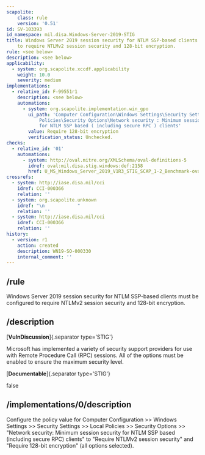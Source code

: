 ```yaml
---
scapolite:
    class: rule
    version: '0.51'
id: SV-103393
id_namespace: mil.disa.Windows-Server-2019-STIG
title: Windows Server 2019 session security for NTLM SSP-based clients must be configured
    to require NTLMv2 session security and 128-bit encryption.
rule: <see below>
description: <see below>
applicability:
  - system: org.scapolite.xccdf.applicability
    weight: 10.0
    severity: medium
implementations:
  - relative_id: F-99551r1
    description: <see below>
    automations:
      - system: org.scapolite.implementation.win_gpo
        ui_path: 'Computer Configuration\Windows Settings\Security Settings\Local
            Policies\Security Options\Network security : Minimum session security
            for NTLM SSP based ( including secure RPC ) clients'
        value: Require 128-bit encryption
        verification_status: Unchecked.
checks:
  - relative_id: '01'
    automations:
      - system: http://oval.mitre.org/XMLSchema/oval-definitions-5
        idref: oval:mil.disa.stig.windows:def:2158
        href: U_MS_Windows_Server_2019_V1R3_STIG_SCAP_1-2_Benchmark-oval.xml
crossrefs:
  - system: http://iase.disa.mil/cci
    idref: CCI-000366
    relation: ''
  - system: org.scapolite.unknown
    idref: "\n            "
    relation: ''
  - system: http://iase.disa.mil/cci
    idref: CCI-000366
    relation: ''
history:
  - version: r1
    action: created
    description: WN19-SO-000330
    internal_comment: ''
---
```



## /rule

Windows Server 2019 session security for NTLM SSP-based clients must be configured to require NTLMv2 session security and 128-bit encryption.

## /description

[**VulnDiscussion**]{.separator type='STIG'}

Microsoft has implemented a variety of security support providers for use with Remote Procedure Call (RPC) sessions. All of the options must be enabled to ensure the maximum security level.

[**Documentable**]{.separator type='STIG'}

false

## /implementations/0/description

Configure the policy value for Computer Configuration >> Windows Settings >> Security Settings >> Local Policies >> Security Options >> "Network security: Minimum session security for NTLM SSP based (including secure RPC) clients" to "Require NTLMv2 session security" and "Require 128-bit encryption" (all options selected).
